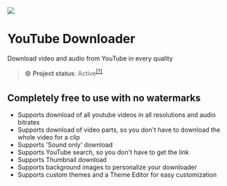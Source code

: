 ![](https://user-images.githubusercontent.com/95288041/202642673-f2f5dffa-e4a3-400d-b046-2b9720fe1afe.svg)

# YouTube Downloader
Download video and audio from YouTube in every quality

> 🟢 **Project status**: Active<sup>[[?]](https://github.com/BlyZeYT/.github/blob/master/project-status.md)</sup>

## Completely free to use with no watermarks

- Supports download of all youtube videos in all resolutions and audio bitrates
- Supports download of video parts, so you don't have to download the whole video for a clip
- Supports 'Sound only' download
- Supports YouTube search, so you don't have to get the link
- Supports Thumbnail download
- Supports background images to personalize your downloader
- Supports custom themes and a Theme Editor for easy customization